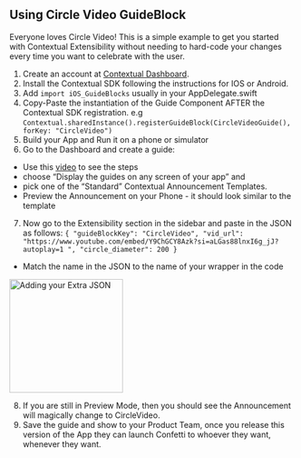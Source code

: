 
## Using Circle Video GuideBlock

Everyone loves Circle Video! This is a simple example to get you started with Contextual Extensibility without needing to hard-code your changes every time you want to celebrate with the user.

1. Create an account at [Contextual Dashboard](https://dashboard.contextu.al/ "Contextual Dashboard").
2. Install the Contextual SDK following the instructions for IOS or Android.
3. Add `import iOS_GuideBlocks` usually in your AppDelegate.swift
4. Copy-Paste the instantiation of the Guide Component AFTER the Contextual SDK registration. e.g `Contextual.sharedInstance().registerGuideBlock(CircleVideoGuide(), forKey: "CircleVideo")`
5. Build your App and Run it on a phone or simulator
6. Go to the Dashboard and create a guide:
 * Use this [video]( https://vimeo.com/863886653#t=0m58s "Another Guide Creation How-to") to see the steps
 * choose “Display the guides on any screen of your app” and 
 * pick one of the “Standard” Contextual Announcement Templates.
 * Preview the Announcement on your Phone - it should look similar to the template
7. Now go to the Extensibility section in the sidebar and paste in the JSON as follows:
`
{
    "guideBlockKey": "CircleVideo",
    "vid_url": "https://www.youtube.com/embed/Y9ChGCY8Azk?si=aLGas88lnxI6g_jJ?autoplay=1 ",
    "circle_diameter": 200
}
`
 * Match the name in the JSON to the name of your wrapper in the code

 <img src="https://raw.githubusercontent.com/GuideBlocks-org/iOS-GuideBlocks/main/Sources/iOS-GuideBlocks/CircleVideo/circlevideo-guideblock.png" alt="Adding your Extra JSON" width="200"/>

8. If you are still in Preview Mode, then you should see the Announcement will magically change to CircleVideo.
9. Save the guide and show to your Product Team, once you release this version of the App they can launch Confetti to whoever they want, whenever they want.

